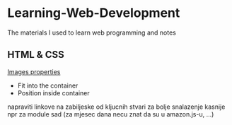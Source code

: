 # Learning-Web-Development
The materials I used to learn web programming and notes

## HTML & CSS
[Images properties](/HTML%20&%20CSS%20Full%20Course%20-%20Beginner%20to%20Pro/Notes/images.html)
* Fit into the container
* Position inside container


napraviti linkove na zabiljeske od kljucnih stvari za bolje snalazenje kasnije
npr za module sad (za mjesec dana necu znat da su u amazon.js-u, ...)
